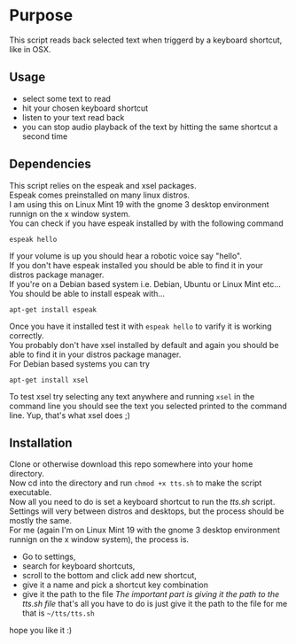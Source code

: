 # Purpose
This script reads back selected text when triggerd by a keyboard shortcut, like in OSX.
## Usage
* select some text to read
* hit your chosen keyboard shortcut
* listen to your text read back
* you can stop audio playback of the text by hitting the same shortcut a second time

## Dependencies
This script relies on the espeak and xsel packages.  
Espeak comes preinstalled on many linux distros.  
I am using this on Linux Mint 19 with the gnome 3 desktop environment runnign on the x window system.  
You can check if you have espeak installed by with the following command
```
espeak hello
```
If your volume is up you should hear a robotic voice say "hello".  
If you don't have espeak installed you should be able to find it in your distros package manager.  
If you're on a Debian based system i.e. Debian, Ubuntu or Linux Mint etc...  
You should be able to install espeak with...
```
apt-get install espeak
```
Once you have it installed test it with `espeak hello` to varify it is working correctly.  
You probably don't have xsel installed by default and again you should be able to find it in your distros package manager.  
For Debian based systems you can try
```
apt-get install xsel
```
To test xsel try selecting any text anywhere and running `xsel` in the command line
you should see the text you selected printed to the command line.  Yup, that's what xsel does ;)

## Installation
Clone or otherwise download this repo somewhere into your home directory.  
Now cd into the directory and run `chmod +x tts.sh` to make the script executable.  
Now all you need to do is set a keyboard shortcut to run the *tts.sh* script.  
Settings will very between distros and desktops, but the process should be mostly the same.  
For me (again I'm on Linux Mint 19 with the gnome 3 desktop environment runnign on the x window system), the process is.  
* Go to settings, 
* search for keyboard shortcuts, 
* scroll to the bottom and click add new shortcut,
* give it a name and pick a shortcut key combination
* give it the path to the file
*The important part is giving it the path to the tts.sh file*
that's all you have to do is just give it the path to the file
for me that is `~/tts/tts.sh`

hope you like it :)

